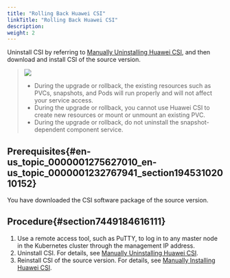 ```yaml
---
title: "Rolling Back Huawei CSI"
linkTitle: "Rolling Back Huawei CSI"
description: 
weight: 2
---
```


Uninstall CSI by referring to  [Manually Uninstalling Huawei CSI](/docs/installation-and-deployment/uninstalling-huawei-csi/manually-uninstalling-huawei-csi), and then download and install CSI of the source version.

>![](/css-docs/public_sys-resources/en/icon-notice.gif) 
>-   During the upgrade or rollback, the existing resources such as PVCs, snapshots, and Pods will run properly and will not affect your service access.
>-   During the upgrade or rollback, you cannot use Huawei CSI to create new resources or mount or unmount an existing PVC.
>-   During the upgrade or rollback, do not uninstall the snapshot-dependent component service.

## Prerequisites{#en-us_topic_0000001275627010_en-us_topic_0000001232767941_section19453102010152}

You have downloaded the CSI software package of the source version.

## Procedure{#section7449184616111}

1.  Use a remote access tool, such as PuTTY, to log in to any master node in the Kubernetes cluster through the management IP address.
2.  Uninstall CSI. For details, see  [Manually Uninstalling Huawei CSI](/docs/installation-and-deployment/uninstalling-huawei-csi/manually-uninstalling-huawei-csi).
3.  Reinstall CSI of the source version. For details, see  [Manually Installing Huawei CSI](/docs/installation-and-deployment/installing-huawei-csi/manually-installing-huawei-csi).

